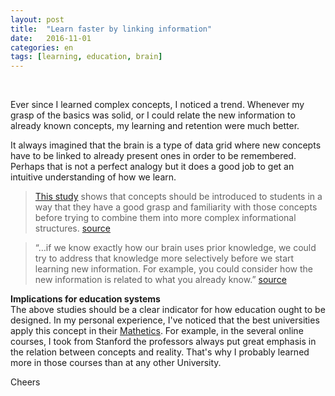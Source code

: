 ```yaml
---
layout: post
title:  "Learn faster by linking information"
date:   2016-11-01
categories: en
tags: [learning, education, brain]
---
```

<div class="fb-like" data-href="http://karlheinzniebuhr.github.io/en/2016/11/01/learning-faster-by-linking-information/" data-layout="button_count" data-action="recommend" data-size="small" data-show-faces="true" data-share="true"></div><br>

Ever since I learned complex concepts, I noticed a trend. Whenever my grasp of the basics was solid, or I could relate the new information to already known concepts, my learning and retention were much better.
<!--more-->
It always imagined that the brain is a type of data grid where new concepts have to be linked to already present ones in order to be remembered. Perhaps that is not a perfect analogy but it does a good job to get an intuitive understanding of how we learn.

>[This study](http://link.springer.com/article/10.3758%2Fs13423-015-0889-1) shows that concepts should be introduced to students in a way that they have a good grasp and familiarity with those concepts before trying to combine them into more complex informational structures. [source](http://thebrainflux.com/how-to-learn-faster-using-prior-knowledge/)

>“…if we know exactly how our brain uses prior knowledge, we could try to address that knowledge more selectively before we start learning new information. For example, you could consider how the new information is related to what you already know.” [source](http://thebrainflux.com/how-to-learn-faster-using-prior-knowledge/)

**Implications for education systems**  
The above studies should be a clear indicator for how education ought to be designed. In my personal experience, I've noticed that the best universities apply this concept in their [Mathetics](https://en.wikipedia.org/wiki/Mathetics). For example, in the several online courses, I took from Stanford the professors always put great emphasis in the relation between concepts and reality. That's why I probably learned more in those courses than at any other University.

Cheers  
